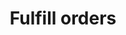 ---
title: "Fulfill orders"
name: "channelmeta_shopify"
key: "queue_fulfill_order"
description: "Queue fulfill_order item after adding order to source or if the source has add_order_disabled"
user_friendly_description: "Once an order has been raised in your ERP / Accounting system, let Stock2Shop send off an automatic fulfillment request to your fulfillment service."
default: "false"
values: []
tags: [channelmeta,shopify]
type: "meta"
process: "fulfillments"
headless: true
---